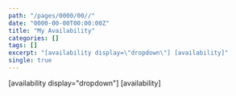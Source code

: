 ```yaml
---
path: "/pages/0000/00//"
date: "0000-00-00T00:00:00Z"
title: "My Availability"
categories: []
tags: []
excerpt: "[availability display=\"dropdown\"] [availability]"
single: true
---
```


[availability display="dropdown"] 
[availability]